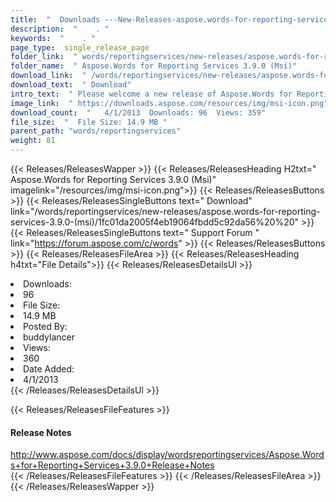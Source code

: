 ```yaml
---
title:  "  Downloads ---New-Releases-aspose.words-for-reporting-services-3.9.0-(msi) . " 
description:  "    . " 
keywords:  "    . " 
page_type:  single_release_page
folder_link:  " words/reportingservices/new-releases/aspose.words-for-reporting-services-3.9.0-(msi)/"
folder_name:  " Aspose.Words for Reporting Services 3.9.0 (Msi)"
download_link:  " /words/reportingservices/new-releases/aspose.words-for-reporting-services-3.9.0-(msi)/1fc01da2005f4eb19064fbdd5c92da56"
download_text:  " Download"
intro_text:  " Please welcome a new release of Aspose.Words for Reporting Services. This releas..."
image_link:  " https://downloads.aspose.com/resources/img/msi-icon.png"
download_count:  "   4/1/2013  Downloads: 96  Views: 359"
file_size:  "  File Size: 14.9 MB "
parent_path: "words/reportingservices"
weight: 81 
---
```


{{< Releases/ReleasesWapper >}}
  {{< Releases/ReleasesHeading H2txt=" Aspose.Words for Reporting Services 3.9.0 (Msi)" imagelink="/resources/img/msi-icon.png">}}
  {{< Releases/ReleasesButtons >}}
    {{< Releases/ReleasesSingleButtons text=" Download" link="/words/reportingservices/new-releases/aspose.words-for-reporting-services-3.9.0-(msi)/1fc01da2005f4eb19064fbdd5c92da56%20%20" >}}
    {{< Releases/ReleasesSingleButtons text=" Support Forum " link="https://forum.aspose.com/c/words" >}}
  {{< Releases/ReleasesButtons >}}
  {{< Releases/ReleasesFileArea >}}
    {{< Releases/ReleasesHeading h4txt="File Details">}}
    {{< Releases/ReleasesDetailsUl >}}
             <li>Downloads:</li><li>96</li><li>File Size:</li><li>14.9 MB</li><li>Posted By:</li><li>buddylancer</li><li>Views:</li><li>360</li><li>Date Added:</li><li>4/1/2013</li>
    {{< /Releases/ReleasesDetailsUl >}}

  {{< Releases/ReleasesFileFeatures >}}
      <h4>Release Notes</h4><div><a href="http://www.aspose.com/docs/display/wordsreportingservices/Aspose.Words+for+Reporting+Services+3.9.0+Release+Notes">http://www.aspose.com/docs/display/wordsreportingservices/Aspose.Words+for+Reporting+Services+3.9.0+Release+Notes</a></div>
  {{< /Releases/ReleasesFileFeatures >}}
 {{< /Releases/ReleasesFileArea >}}
{{< /Releases/ReleasesWapper >}}


